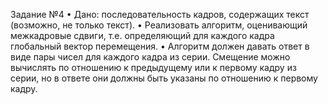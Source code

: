 Задание №4
• Дано: последовательность кадров, содержащих текст (возможно, не только текст).
• Реализовать алгоритм, оценивающий межкадровые сдвиги, т.е. определяющий для каждого
кадра глобальный вектор перемещения.
• Алгоритм должен давать ответ в виде пары чисел для каждого кадра из серии. Смещение
можно вычислять по отношению к предыдущему или к первому кадру из серии, но в ответе
они должны быть указаны по отношению к первому кадру.
